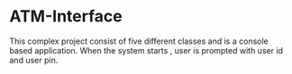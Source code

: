 # ATM-Interface
This complex project consist of five different classes and is a console based application. When the system starts , user is prompted  with user id and user pin.

